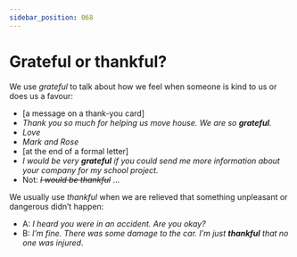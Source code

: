 ```yaml
---
sidebar_position: 068
---
```


# Grateful or thankful?

We use *grateful* to talk about how we feel when someone is kind to us or does us a favour:

- \[a message on a thank-you card\]
- *Thank you so much for helping us move house. We are so **grateful**.*
- *Love*
- *Mark and Rose*
- \[at the end of a formal letter\]
- *I would be very **grateful** if you could send me more information about your company for my school project.*
- Not: *~~I would be thankful~~* …

We usually use *thankful* when we are relieved that something unpleasant or dangerous didn’t happen:

- A: *I heard you were in an accident. Are you okay?*
- B: *I’m fine. There was some damage to the car. I’m just **thankful** that no one was injured*.
